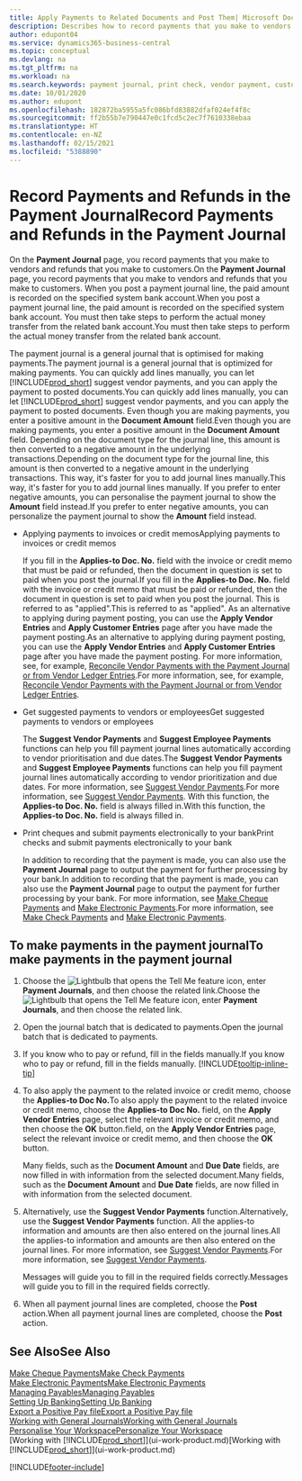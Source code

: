 ```yaml
---
title: Apply Payments to Related Documents and Post Them| Microsoft Docs
description: Describes how to record payments that you make to vendors and refunds that you make to customers.
author: edupont04
ms.service: dynamics365-business-central
ms.topic: conceptual
ms.devlang: na
ms.tgt_pltfrm: na
ms.workload: na
ms.search.keywords: payment journal, print check, vendor payment, customer refund, creditor, debt, balance due, AP
ms.date: 10/01/2020
ms.author: edupont
ms.openlocfilehash: 182872ba5955a5fc086bfd83882dfaf024ef4f8c
ms.sourcegitcommit: ff2b55b7e790447e0c1fcd5c2ec7f7610338ebaa
ms.translationtype: HT
ms.contentlocale: en-NZ
ms.lasthandoff: 02/15/2021
ms.locfileid: "5388890"
---
```

# <a name="record-payments-and-refunds-in-the-payment-journal"></a><span data-ttu-id="0bc1c-103">Record Payments and Refunds in the Payment Journal</span><span class="sxs-lookup"><span data-stu-id="0bc1c-103">Record Payments and Refunds in the Payment Journal</span></span>

<span data-ttu-id="0bc1c-104">On the **Payment Journal** page, you record payments that you make to vendors and refunds that you make to customers.</span><span class="sxs-lookup"><span data-stu-id="0bc1c-104">On the **Payment Journal** page, you record payments that you make to vendors and refunds that you make to customers.</span></span> <span data-ttu-id="0bc1c-105">When you post a payment journal line, the paid amount is recorded on the specified system bank account.</span><span class="sxs-lookup"><span data-stu-id="0bc1c-105">When you post a payment journal line, the paid amount is recorded on the specified system bank account.</span></span> <span data-ttu-id="0bc1c-106">You must then take steps to perform the actual money transfer from the related bank account.</span><span class="sxs-lookup"><span data-stu-id="0bc1c-106">You must then take steps to perform the actual money transfer from the related bank account.</span></span>  

<span data-ttu-id="0bc1c-107">The payment journal is a general journal that is optimised for making payments.</span><span class="sxs-lookup"><span data-stu-id="0bc1c-107">The payment journal is a general journal that is optimized for making payments.</span></span> <span data-ttu-id="0bc1c-108">You can quickly add lines manually, you can let [!INCLUDE[prod_short](includes/prod_short.md)] suggest vendor payments, and you can apply the payment to posted documents.</span><span class="sxs-lookup"><span data-stu-id="0bc1c-108">You can quickly add lines manually, you can let [!INCLUDE[prod_short](includes/prod_short.md)] suggest vendor payments, and you can apply the payment to posted documents.</span></span> <span data-ttu-id="0bc1c-109">Even though you are making payments, you enter a positive amount in the **Document Amount** field.</span><span class="sxs-lookup"><span data-stu-id="0bc1c-109">Even though you are making payments, you enter a positive amount in the **Document Amount** field.</span></span> <span data-ttu-id="0bc1c-110">Depending on the document type for the journal line, this amount is then converted to a negative amount in the underlying transactions.</span><span class="sxs-lookup"><span data-stu-id="0bc1c-110">Depending on the document type for the journal line, this amount is then converted to a negative amount in the underlying transactions.</span></span> <span data-ttu-id="0bc1c-111">This way, it's faster for you to add journal lines manually.</span><span class="sxs-lookup"><span data-stu-id="0bc1c-111">This way, it's faster for you to add journal lines manually.</span></span> <span data-ttu-id="0bc1c-112">If you prefer to enter negative amounts, you can personalise the payment journal to show the **Amount** field instead.</span><span class="sxs-lookup"><span data-stu-id="0bc1c-112">If you prefer to enter negative amounts, you can personalize the payment journal to show the **Amount** field instead.</span></span>  

- <span data-ttu-id="0bc1c-113">Applying payments to invoices or credit memos</span><span class="sxs-lookup"><span data-stu-id="0bc1c-113">Applying payments to invoices or credit memos</span></span>

    <span data-ttu-id="0bc1c-114">If you fill in the **Applies-to Doc. No.** field with the invoice or credit memo that must be paid or refunded, then the document in question is set to paid when you post the journal.</span><span class="sxs-lookup"><span data-stu-id="0bc1c-114">If you fill in the **Applies-to Doc. No.** field with the invoice or credit memo that must be paid or refunded, then the document in question is set to paid when you post the journal.</span></span> <span data-ttu-id="0bc1c-115">This is referred to as "applied".</span><span class="sxs-lookup"><span data-stu-id="0bc1c-115">This is referred to as "applied".</span></span> <span data-ttu-id="0bc1c-116">As an alternative to applying during payment posting, you can use the **Apply Vendor Entries** and **Apply Customer Entries** page after you have made the payment posting.</span><span class="sxs-lookup"><span data-stu-id="0bc1c-116">As an alternative to applying during payment posting, you can use the **Apply Vendor Entries** and **Apply Customer Entries** page after you have made the payment posting.</span></span> <span data-ttu-id="0bc1c-117">For more information, see, for example, [Reconcile Vendor Payments with the Payment Journal or from Vendor Ledger Entries](payables-how-apply-purchase-transactions-manually.md).</span><span class="sxs-lookup"><span data-stu-id="0bc1c-117">For more information, see, for example, [Reconcile Vendor Payments with the Payment Journal or from Vendor Ledger Entries](payables-how-apply-purchase-transactions-manually.md).</span></span>  

- <span data-ttu-id="0bc1c-118">Get suggested payments to vendors or employees</span><span class="sxs-lookup"><span data-stu-id="0bc1c-118">Get suggested payments to vendors or employees</span></span>

    <span data-ttu-id="0bc1c-119">The **Suggest Vendor Payments** and **Suggest Employee Payments** functions can help you fill payment journal lines automatically according to vendor prioritisation and due dates.</span><span class="sxs-lookup"><span data-stu-id="0bc1c-119">The **Suggest Vendor Payments** and **Suggest Employee Payments** functions can help you fill payment journal lines automatically according to vendor prioritization and due dates.</span></span> <span data-ttu-id="0bc1c-120">For more information, see [Suggest Vendor Payments](payables-how-suggest-vendor-payments.md).</span><span class="sxs-lookup"><span data-stu-id="0bc1c-120">For more information, see [Suggest Vendor Payments](payables-how-suggest-vendor-payments.md).</span></span> <span data-ttu-id="0bc1c-121">With this function, the **Applies-to Doc. No.** field is always filled in.</span><span class="sxs-lookup"><span data-stu-id="0bc1c-121">With this function, the **Applies-to Doc. No.** field is always filled in.</span></span>  

- <span data-ttu-id="0bc1c-122">Print cheques and submit payments electronically to your bank</span><span class="sxs-lookup"><span data-stu-id="0bc1c-122">Print checks and submit payments electronically to your bank</span></span>

    <span data-ttu-id="0bc1c-123">In addition to recording that the payment is made, you can also use the **Payment Journal** page to output the payment for further processing by your bank.</span><span class="sxs-lookup"><span data-stu-id="0bc1c-123">In addition to recording that the payment is made, you can also use the **Payment Journal** page to output the payment for further processing by your bank.</span></span> <span data-ttu-id="0bc1c-124">For more information, see [Make Cheque Payments](payables-how-work-checks.md) and [Make Electronic Payments](finance-make-payments-with-bank-data-conversion-service-or-sepa-credit-transfer.md#exporting-payments-to-a-bank-file).</span><span class="sxs-lookup"><span data-stu-id="0bc1c-124">For more information, see [Make Check Payments](payables-how-work-checks.md) and [Make Electronic Payments](finance-make-payments-with-bank-data-conversion-service-or-sepa-credit-transfer.md#exporting-payments-to-a-bank-file).</span></span>  

## <a name="to-make-payments-in-the-payment-journal"></a><span data-ttu-id="0bc1c-125">To make payments in the payment journal</span><span class="sxs-lookup"><span data-stu-id="0bc1c-125">To make payments in the payment journal</span></span>

1. <span data-ttu-id="0bc1c-126">Choose the ![Lightbulb that opens the Tell Me feature](media/ui-search/search_small.png "Tell me what you want to do") icon, enter **Payment Journals**, and then choose the related link.</span><span class="sxs-lookup"><span data-stu-id="0bc1c-126">Choose the ![Lightbulb that opens the Tell Me feature](media/ui-search/search_small.png "Tell me what you want to do") icon, enter **Payment Journals**, and then choose the related link.</span></span>
2. <span data-ttu-id="0bc1c-127">Open the journal batch that is dedicated to payments.</span><span class="sxs-lookup"><span data-stu-id="0bc1c-127">Open the journal batch that is dedicated to payments.</span></span>
3. <span data-ttu-id="0bc1c-128">If you know who to pay or refund, fill in the fields manually.</span><span class="sxs-lookup"><span data-stu-id="0bc1c-128">If you know who to pay or refund, fill in the fields manually.</span></span> [!INCLUDE[tooltip-inline-tip](includes/tooltip-inline-tip_md.md)]
4. <span data-ttu-id="0bc1c-129">To also apply the payment to the related invoice or credit memo, choose the **Applies-to Doc No.**</span><span class="sxs-lookup"><span data-stu-id="0bc1c-129">To also apply the payment to the related invoice or credit memo, choose the **Applies-to Doc No.**</span></span> <span data-ttu-id="0bc1c-130">field, on the **Apply Vendor Entries** page, select the relevant invoice or credit memo, and then choose the **OK** button.</span><span class="sxs-lookup"><span data-stu-id="0bc1c-130">field, on the **Apply Vendor Entries** page, select the relevant invoice or credit memo, and then choose the **OK** button.</span></span>

    <span data-ttu-id="0bc1c-131">Many fields, such as the **Document Amount** and **Due Date** fields, are now filled in with information from the selected document.</span><span class="sxs-lookup"><span data-stu-id="0bc1c-131">Many fields, such as the **Document Amount** and **Due Date** fields, are now filled in with information from the selected document.</span></span>
5. <span data-ttu-id="0bc1c-132">Alternatively, use the **Suggest Vendor Payments** function.</span><span class="sxs-lookup"><span data-stu-id="0bc1c-132">Alternatively, use the **Suggest Vendor Payments** function.</span></span> <span data-ttu-id="0bc1c-133">All the applies-to information and amounts are then also entered on the journal lines.</span><span class="sxs-lookup"><span data-stu-id="0bc1c-133">All the applies-to information and amounts are then also entered on the journal lines.</span></span> <span data-ttu-id="0bc1c-134">For more information, see [Suggest Vendor Payments](payables-how-suggest-vendor-payments.md).</span><span class="sxs-lookup"><span data-stu-id="0bc1c-134">For more information, see [Suggest Vendor Payments](payables-how-suggest-vendor-payments.md).</span></span>

    <span data-ttu-id="0bc1c-135">Messages will guide you to fill in the required fields correctly.</span><span class="sxs-lookup"><span data-stu-id="0bc1c-135">Messages will guide you to fill in the required fields correctly.</span></span>
6.  <span data-ttu-id="0bc1c-136">When all payment journal lines are completed, choose the **Post** action.</span><span class="sxs-lookup"><span data-stu-id="0bc1c-136">When all payment journal lines are completed, choose the **Post** action.</span></span>

## <a name="see-also"></a><span data-ttu-id="0bc1c-137">See Also</span><span class="sxs-lookup"><span data-stu-id="0bc1c-137">See Also</span></span>
[<span data-ttu-id="0bc1c-138">Make Cheque Payments</span><span class="sxs-lookup"><span data-stu-id="0bc1c-138">Make Check Payments</span></span>](payables-how-work-checks.md)  
[<span data-ttu-id="0bc1c-139">Make Electronic Payments</span><span class="sxs-lookup"><span data-stu-id="0bc1c-139">Make Electronic Payments</span></span>](finance-make-payments-with-bank-data-conversion-service-or-sepa-credit-transfer.md#exporting-payments-to-a-bank-file)  
[<span data-ttu-id="0bc1c-140">Managing Payables</span><span class="sxs-lookup"><span data-stu-id="0bc1c-140">Managing Payables</span></span>](payables-manage-payables.md)  
[<span data-ttu-id="0bc1c-141">Setting Up Banking</span><span class="sxs-lookup"><span data-stu-id="0bc1c-141">Setting Up Banking</span></span>](bank-setup-banking.md)  
[<span data-ttu-id="0bc1c-142">Export a Positive Pay file</span><span class="sxs-lookup"><span data-stu-id="0bc1c-142">Export a Positive Pay file</span></span>](finance-how-positive-pay.md)  
[<span data-ttu-id="0bc1c-143">Working with General Journals</span><span class="sxs-lookup"><span data-stu-id="0bc1c-143">Working with General Journals</span></span>](ui-work-general-journals.md)  
[<span data-ttu-id="0bc1c-144">Personalise Your Workspace</span><span class="sxs-lookup"><span data-stu-id="0bc1c-144">Personalize Your Workspace</span></span>](ui-personalization-user.md)  
<span data-ttu-id="0bc1c-145">[Working with [!INCLUDE[prod_short](includes/prod_short.md)]](ui-work-product.md)</span><span class="sxs-lookup"><span data-stu-id="0bc1c-145">[Working with [!INCLUDE[prod_short](includes/prod_short.md)]](ui-work-product.md)</span></span>  


[!INCLUDE[footer-include](includes/footer-banner.md)]